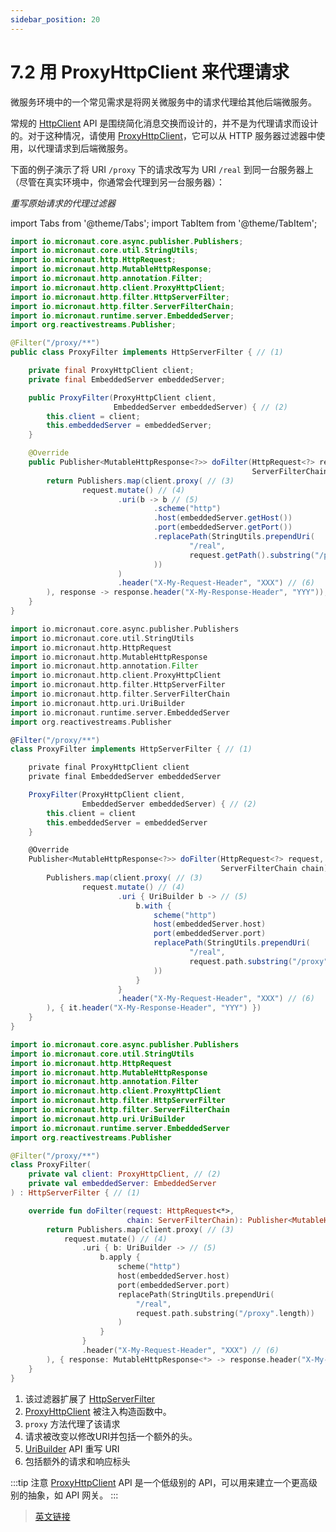 ```yaml
---
sidebar_position: 20
---
```


# 7.2 用 ProxyHttpClient 来代理请求

微服务环境中的一个常见需求是将网关微服务中的请求代理给其他后端微服务。

常规的 [HttpClient](https://docs.micronaut.io/latest/api/io/micronaut/http/client/HttpClient.html) API 是围绕简化消息交换而设计的，并不是为代理请求而设计的。对于这种情况，请使用 [ProxyHttpClient](https://docs.micronaut.io/latest/api/io/micronaut/http/client/ProxyHttpClient.html)，它可以从 HTTP 服务器过滤器中使用，以代理请求到后端微服务。

下面的例子演示了将 URI `/proxy` 下的请求改写为 URI `/real` 到同一台服务器上（尽管在真实环境中，你通常会代理到另一台服务器）：

*重写原始请求的代理过滤器*

import Tabs from '@theme/Tabs';
import TabItem from '@theme/TabItem';

<Tabs>
  <TabItem value="Java" label="Java" default>

```java
import io.micronaut.core.async.publisher.Publishers;
import io.micronaut.core.util.StringUtils;
import io.micronaut.http.HttpRequest;
import io.micronaut.http.MutableHttpResponse;
import io.micronaut.http.annotation.Filter;
import io.micronaut.http.client.ProxyHttpClient;
import io.micronaut.http.filter.HttpServerFilter;
import io.micronaut.http.filter.ServerFilterChain;
import io.micronaut.runtime.server.EmbeddedServer;
import org.reactivestreams.Publisher;

@Filter("/proxy/**")
public class ProxyFilter implements HttpServerFilter { // (1)

    private final ProxyHttpClient client;
    private final EmbeddedServer embeddedServer;

    public ProxyFilter(ProxyHttpClient client,
                       EmbeddedServer embeddedServer) { // (2)
        this.client = client;
        this.embeddedServer = embeddedServer;
    }

    @Override
    public Publisher<MutableHttpResponse<?>> doFilter(HttpRequest<?> request,
                                                      ServerFilterChain chain) {
        return Publishers.map(client.proxy( // (3)
                request.mutate() // (4)
                        .uri(b -> b // (5)
                                .scheme("http")
                                .host(embeddedServer.getHost())
                                .port(embeddedServer.getPort())
                                .replacePath(StringUtils.prependUri(
                                        "/real",
                                        request.getPath().substring("/proxy".length())
                                ))
                        )
                        .header("X-My-Request-Header", "XXX") // (6)
        ), response -> response.header("X-My-Response-Header", "YYY"));
    }
}
```

  </TabItem>
  <TabItem value="Groovy" label="Groovy">

```groovy
import io.micronaut.core.async.publisher.Publishers
import io.micronaut.core.util.StringUtils
import io.micronaut.http.HttpRequest
import io.micronaut.http.MutableHttpResponse
import io.micronaut.http.annotation.Filter
import io.micronaut.http.client.ProxyHttpClient
import io.micronaut.http.filter.HttpServerFilter
import io.micronaut.http.filter.ServerFilterChain
import io.micronaut.http.uri.UriBuilder
import io.micronaut.runtime.server.EmbeddedServer
import org.reactivestreams.Publisher

@Filter("/proxy/**")
class ProxyFilter implements HttpServerFilter { // (1)

    private final ProxyHttpClient client
    private final EmbeddedServer embeddedServer

    ProxyFilter(ProxyHttpClient client,
                EmbeddedServer embeddedServer) { // (2)
        this.client = client
        this.embeddedServer = embeddedServer
    }

    @Override
    Publisher<MutableHttpResponse<?>> doFilter(HttpRequest<?> request,
                                               ServerFilterChain chain) {
        Publishers.map(client.proxy( // (3)
                request.mutate() // (4)
                        .uri { UriBuilder b -> // (5)
                            b.with {
                                scheme("http")
                                host(embeddedServer.host)
                                port(embeddedServer.port)
                                replacePath(StringUtils.prependUri(
                                        "/real",
                                        request.path.substring("/proxy".length())
                                ))
                            }
                        }
                        .header("X-My-Request-Header", "XXX") // (6)
        ), { it.header("X-My-Response-Header", "YYY") })
    }
}
```

  </TabItem>
  <TabItem value="Kotlin" label="Kotlin">

```kt
import io.micronaut.core.async.publisher.Publishers
import io.micronaut.core.util.StringUtils
import io.micronaut.http.HttpRequest
import io.micronaut.http.MutableHttpResponse
import io.micronaut.http.annotation.Filter
import io.micronaut.http.client.ProxyHttpClient
import io.micronaut.http.filter.HttpServerFilter
import io.micronaut.http.filter.ServerFilterChain
import io.micronaut.http.uri.UriBuilder
import io.micronaut.runtime.server.EmbeddedServer
import org.reactivestreams.Publisher

@Filter("/proxy/**")
class ProxyFilter(
    private val client: ProxyHttpClient, // (2)
    private val embeddedServer: EmbeddedServer
) : HttpServerFilter { // (1)

    override fun doFilter(request: HttpRequest<*>,
                          chain: ServerFilterChain): Publisher<MutableHttpResponse<*>> {
        return Publishers.map(client.proxy( // (3)
            request.mutate() // (4)
                .uri { b: UriBuilder -> // (5)
                    b.apply {
                        scheme("http")
                        host(embeddedServer.host)
                        port(embeddedServer.port)
                        replacePath(StringUtils.prependUri(
                            "/real",
                            request.path.substring("/proxy".length))
                        )
                    }
                }
                .header("X-My-Request-Header", "XXX") // (6)
        ), { response: MutableHttpResponse<*> -> response.header("X-My-Response-Header", "YYY") })
    }
}
```

  </TabItem>
</Tabs>

1. 该过滤器扩展了 [HttpServerFilter](https://docs.micronaut.io/latest/api/io/micronaut/http/filter/HttpServerFilter.html)
2. [ProxyHttpClient](https://docs.micronaut.io/latest/api/io/micronaut/http/client/ProxyHttpClient.html) 被注入构造函数中。
3. `proxy` 方法代理了该请求
4. 请求被改变以修改URI并包括一个额外的头。
5. [UriBuilder](https://docs.micronaut.io/latest/api/io/micronaut/http/uri/UriBuilder.html) API 重写 URI
6. 包括额外的请求和响应标头

:::tip 注意
[ProxyHttpClient](https://docs.micronaut.io/latest/api/io/micronaut/http/client/ProxyHttpClient.html) API 是一个低级别的 API，可以用来建立一个更高级别的抽象，如 API 网关。
:::

> [英文链接](https://docs.micronaut.io/3.9.4/guide/#proxyClient)